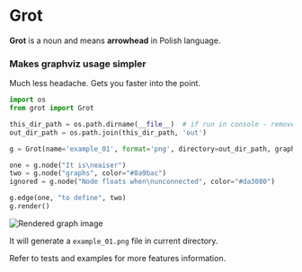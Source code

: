 # Grot

**Grot** is a noun and means **arrowhead** in Polish language.

### Makes graphviz usage simpler

Much less headache. Gets you faster into the point.

```python
import os
from grot import Grot

this_dir_path = os.path.dirname(__file__)  # if run in console - remove 'directory' parameter below
out_dir_path = os.path.join(this_dir_path, 'out')

g = Grot(name='example_01', format='png', directory=out_dir_path, graph_attrs={"rankdir": "LR"})

one = g.node("It is\neaiser")
two = g.node("graphs", color="#8a9bac")
ignored = g.node("Node floats when\nunconnected", color="#da3080")

g.edge(one, "to define", two)
g.render()

```

![Rendered graph image](examples/out/example_01.gv.png?raw=true "Grot")

It will generate a `example_01.png` file in current directory.

Refer to tests and examples for more features information.
